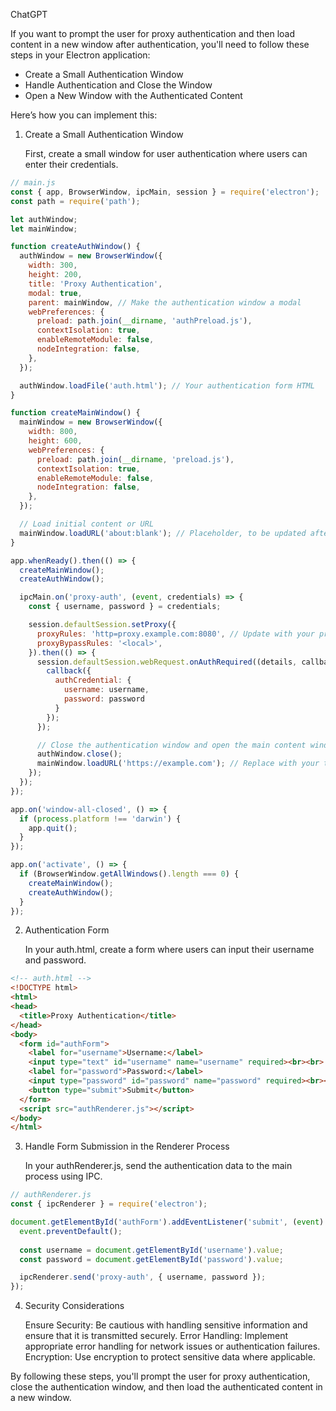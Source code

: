 ChatGPT

If you want to prompt the user for proxy authentication and then load content in a new window after authentication, you'll need to follow these steps in your Electron application:

* Create a Small Authentication Window
* Handle Authentication and Close the Window
* Open a New Window with the Authenticated Content

Here’s how you can implement this:
1. Create a Small Authentication Window

    First, create a small window for user authentication where users can enter their credentials.

```js
// main.js
const { app, BrowserWindow, ipcMain, session } = require('electron');
const path = require('path');

let authWindow;
let mainWindow;

function createAuthWindow() {
  authWindow = new BrowserWindow({
    width: 300,
    height: 200,
    title: 'Proxy Authentication',
    modal: true,
    parent: mainWindow, // Make the authentication window a modal
    webPreferences: {
      preload: path.join(__dirname, 'authPreload.js'),
      contextIsolation: true,
      enableRemoteModule: false,
      nodeIntegration: false,
    },
  });

  authWindow.loadFile('auth.html'); // Your authentication form HTML
}

function createMainWindow() {
  mainWindow = new BrowserWindow({
    width: 800,
    height: 600,
    webPreferences: {
      preload: path.join(__dirname, 'preload.js'),
      contextIsolation: true,
      enableRemoteModule: false,
      nodeIntegration: false,
    },
  });

  // Load initial content or URL
  mainWindow.loadURL('about:blank'); // Placeholder, to be updated after authentication
}

app.whenReady().then(() => {
  createMainWindow();
  createAuthWindow();

  ipcMain.on('proxy-auth', (event, credentials) => {
    const { username, password } = credentials;

    session.defaultSession.setProxy({
      proxyRules: 'http=proxy.example.com:8080', // Update with your proxy URL and port
      proxyBypassRules: '<local>',
    }).then(() => {
      session.defaultSession.webRequest.onAuthRequired((details, callback) => {
        callback({
          authCredential: {
            username: username,
            password: password
          }
        });
      });

      // Close the authentication window and open the main content window
      authWindow.close();
      mainWindow.loadURL('https://example.com'); // Replace with your target URL
    });
  });
});

app.on('window-all-closed', () => {
  if (process.platform !== 'darwin') {
    app.quit();
  }
});

app.on('activate', () => {
  if (BrowserWindow.getAllWindows().length === 0) {
    createMainWindow();
    createAuthWindow();
  }
});
```

2. Authentication Form

    In your auth.html, create a form where users can input their username and password.

```html
<!-- auth.html -->
<!DOCTYPE html>
<html>
<head>
  <title>Proxy Authentication</title>
</head>
<body>
  <form id="authForm">
    <label for="username">Username:</label>
    <input type="text" id="username" name="username" required><br><br>
    <label for="password">Password:</label>
    <input type="password" id="password" name="password" required><br><br>
    <button type="submit">Submit</button>
  </form>
  <script src="authRenderer.js"></script>
</body>
</html>
```

3. Handle Form Submission in the Renderer Process

    In your authRenderer.js, send the authentication data to the main process using IPC.

```js
// authRenderer.js
const { ipcRenderer } = require('electron');

document.getElementById('authForm').addEventListener('submit', (event) => {
  event.preventDefault();
  
  const username = document.getElementById('username').value;
  const password = document.getElementById('password').value;

  ipcRenderer.send('proxy-auth', { username, password });
});
```

4. Security Considerations

    Ensure Security: Be cautious with handling sensitive information and ensure that it is transmitted securely.
    Error Handling: Implement appropriate error handling for network issues or authentication failures.
    Encryption: Use encryption to protect sensitive data where applicable.

By following these steps, you'll prompt the user for proxy authentication, close the authentication window, and then load the authenticated content in a new window.